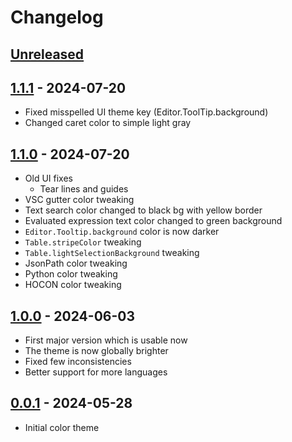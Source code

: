 <!-- Keep a Changelog guide -> https://keepachangelog.com -->

# Changelog

## [Unreleased]

## [1.1.1] - 2024-07-20

- Fixed misspelled UI theme key (Editor.ToolTip.background) 
- Changed caret color to simple light gray

## [1.1.0] - 2024-07-20

- Old UI fixes
  - Tear lines and guides
- VSC gutter color tweaking
- Text search color changed to black bg with yellow border
- Evaluated expression text color changed to green background
- `Editor.Tooltip.background` color is now darker
- `Table.stripeColor` tweaking
- `Table.lightSelectionBackground` tweaking
- JsonPath color tweaking
- Python color tweaking
- HOCON color tweaking

## [1.0.0] - 2024-06-03

- First major version which is usable now
- The theme is now globally brighter
- Fixed few inconsistencies
- Better support for more languages

## [0.0.1] - 2024-05-28

- Initial color theme

[Unreleased]: https://github.com/bitbyone/retro-block-theme/compare/v1.1.1...HEAD
[1.1.1]: https://github.com/bitbyone/retro-block-theme/compare/v1.1.0...v1.1.1
[1.1.0]: https://github.com/bitbyone/retro-block-theme/compare/v1.0.0...v1.1.0
[1.0.0]: https://github.com/bitbyone/retro-block-theme/compare/v0.0.1...v1.0.0
[0.0.1]: https://github.com/bitbyone/retro-block-theme/commits/v0.0.1
